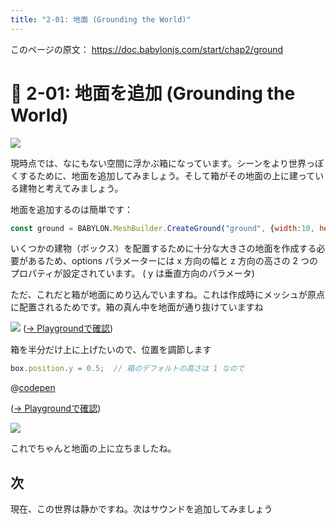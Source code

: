 ```yaml
---
title: "2-01: 地面 (Grounding the World)"
---
```


このページの原文： https://doc.babylonjs.com/start/chap2/ground

# 🏡 2-01: 地面を追加 (Grounding the World)

![](https://doc.babylonjs.com/_next/image?url=%2Fimg%2FplaygroundsAndNMEs%2FgettingStartedFirstScene.jpg&w=3840&q=75)


現時点では、なにもない空間に浮かぶ箱になっています。シーンをより世界っぽくするために、地面を追加してみましょう。そして箱がその地面の上に建っている建物と考えてみましょう。

地面を追加するのは簡単です：

```js
const ground = BABYLON.MeshBuilder.CreateGround("ground", {width:10, height:10});
```

いくつかの建物（ボックス）を配置するために十分な大きさの地面を作成する必要があるため、options パラメーターには x 方向の幅と z 方向の高さの 2 つのプロパティが設定されています。 ( y は垂直方向のパラメータ)



ただ、これだと箱が地面にめり込んでいますね。これは作成時にメッシュが原点に配置されるためです。箱の真ん中を地面が通り抜けていますね

![](https://doc.babylonjs.com/_next/image?url=%2Fimg%2Fgetstarted%2Fground.png&w=1920&q=75)
([→ Playgroundで確認](https://playground.babylonjs.com/#KBS9I5#67))

箱を半分だけ上に上げたいので、位置を調節します

```js
box.position.y = 0.5;  // 箱のデフォルトの高さは 1 なので
```

@[codepen](https://codepen.io/chomado/pen/vYeVywM)

([→ Playgroundで確認](https://playground.babylonjs.com/#KBS9I5#66))

![](https://doc.babylonjs.com/_next/image?url=%2Fimg%2Fgetstarted%2Fhouse0.png&w=1920&q=75)

これでちゃんと地面の上に立ちましたね。

## 次

現在、この世界は静かですね。次はサウンドを追加してみましょう
